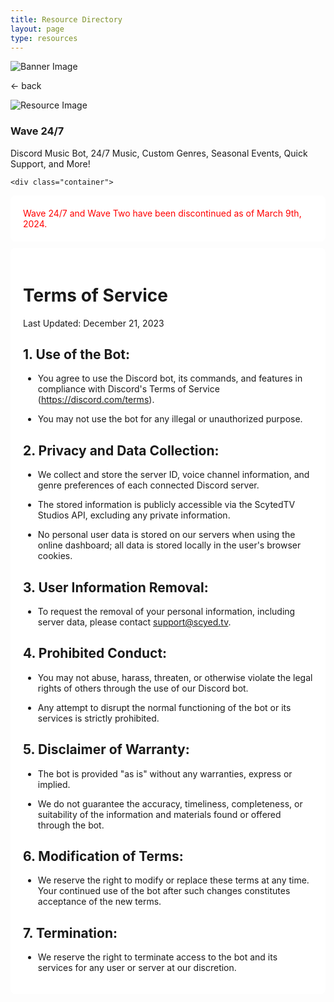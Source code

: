 ```yaml
---
title: Resource Directory
layout: page
type: resources
---
```

<style>
    hr.has-background-black {
        display: none;
    }

    h1.title {
        display: none;
    }
</style>
<link rel="stylesheet" href="https://api.scyted.tv/v1/wave-development/dashboard/scytedtv-resources-mobile.css">
<body>

<div class="banner">
    <img src="https://cdn.scyted.tv/website-assets/resource-portal/banner.jpg" alt="Banner Image" class="banner-image">
  </div>

<div class="resource-container">
  
  <div class="resource-wrapper">
  
  <div class="resource-back" onclick="backButton()"><p>← back</p></div>

  <div class="resource-info-box">
    <img src="https://cdn.scyted.tv/discord-wave/wave.jpg" alt="Resource Image" class="resource-image">
    <h3>Wave 24/7</h3>
    Discord Music Bot, 24/7 Music, Custom Genres, Seasonal Events, Quick Support, and More!
  </div>
  
  </div>
  
<div class="resource-box">

  <div id="login-container" class="login-container">
  </div>

  <style>
    .user-info-box {
        flex: 1;
        padding: 20px;
        background-color: #fff;
        border-radius: 8px;
        margin-top: 10px;
        text-align: left;
    }
    </style>
    <div class="container">

  <div class="user-info-box" id="userInfoBox">
    <div id="error-message" style="color: red;">
      Wave 24/7 and Wave Two have been discontinued as of March 9th, 2024.
    </div>
  </div>

  <div class="user-info-box" id="userInfoBox">
  <h1>Terms of Service</h1>
    <p>Last Updated: December 21, 2023</p>
                <h2>1. Use of the Bot:</h2>
                <ul><li>You agree to use the Discord bot, its commands, and features in compliance with Discord's Terms of Service (<a href="https://discord.com/terms">https://discord.com/terms</a>).</li></ul>
                <ul><li>You may not use the bot for any illegal or unauthorized purpose.</li></ul>
                <h2>2. Privacy and Data Collection:</h2>
                <ul><li>We collect and store the server ID, voice channel information, and genre preferences of each connected Discord server.</li></ul>
                <ul><li>The stored information is publicly accessible via the ScytedTV Studios API, excluding any private information.</li></ul>
                <ul><li>No personal user data is stored on our servers when using the online dashboard; all data is stored locally in the user's browser cookies.</li></ul>
                <h2>3. User Information Removal:</h2>
                <ul><li>To request the removal of your personal information, including server data, please contact <a href="mailto:support@scyted.tv">support@scyed.tv</a>.</li></ul>
                <h2>4. Prohibited Conduct:</h2>
                <ul><li>You may not abuse, harass, threaten, or otherwise violate the legal rights of others through the use of our Discord bot.</li></ul>
                <ul><li>Any attempt to disrupt the normal functioning of the bot or its services is strictly prohibited.</li></ul>
                <h2>5. Disclaimer of Warranty:</h2>
                <ul><li>The bot is provided "as is" without any warranties, express or implied.</li></ul>
                <ul><li>We do not guarantee the accuracy, timeliness, completeness, or suitability of the information and materials found or offered through the bot.</li></ul>
                <h2>6. Modification of Terms:</h2>
                <ul><li>We reserve the right to modify or replace these terms at any time. Your continued use of the bot after such changes constitutes acceptance of the new terms.</li></ul>
                <h2>7. Termination:</h2>
                <ul><li>We reserve the right to terminate access to the bot and its services for any user or server at our discretion.</li></ul>
  </div>
  </div>
  </div>
  </div>



<script src="https://api.scyted.tv/v1/wave-development/dashboard/page-loading-script.js"></script>
<script src="index-script.js"></script>
<script src="insert-scripts.js"></script>
<script src="https://api.scyted.tv/v1/wave-development/dashboard/mobile-redirect.js"></script>
<script async src="https://www.googletagmanager.com/gtag/js?id=G-LF3ZTHGQHE"></script>

</body>